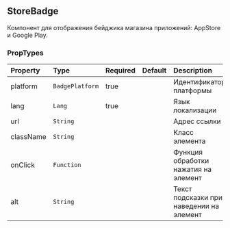 ## StoreBadge

Компонент для отображения бейджика магазина приложений: AppStore и Google Play.

### PropTypes

| Property  | Type            | Required | Default | Description                              |
| :-------- | :-------------- | :------- | :------ | :--------------------------------------- |
| platform  | `BadgePlatform` | true     |         | Идентификатор платформы                  |
| lang      | `Lang`          | true     |         | Язык локализации                         |
| url       | `String`        |          |         | Адрес ссылки                             |
| className | `String`        |          |         | Класс элемента                           |
| onClick   | `Function`      |          |         | Функция обработки нажатия на элемент     |
| alt       | `String`        |          |         | Текст подсказки при наведении на элемент |
